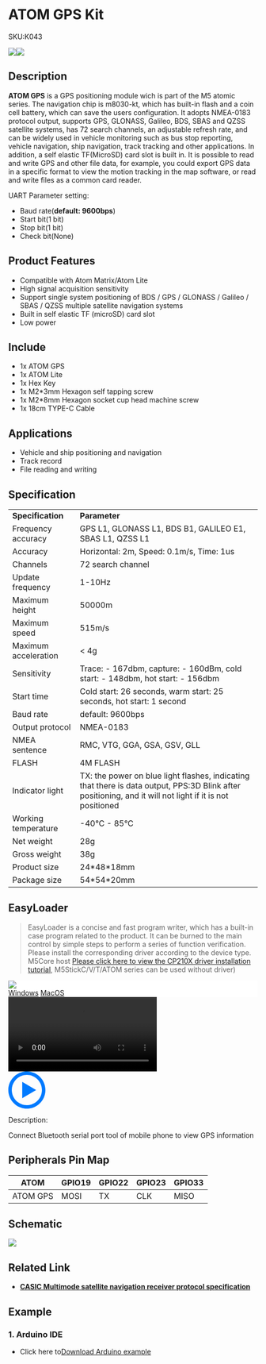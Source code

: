 # ATOM GPS Kit

<el-tag effect="plain">SKU:K043</el-tag>

<div class="product_pic"><img src="assets/img/product_pics/atom_base/atomicGPS/atomicgps_01.webp" ><img src="assets/img/product_pics/atom_base/atomicGPS/atomicgps_02.webp"></div>

## Description

**ATOM GPS** is a GPS positioning module wich is part of the M5 atomic series. The navigation chip is m8030-kt, which has built-in flash and a coin cell battery, which can save the users configuration. It adopts NMEA-0183 protocol output, supports GPS, GLONASS, Galileo, BDS, SBAS and QZSS satellite systems, has 72 search channels, an adjustable refresh rate, and can be widely used in vehicle monitoring such as bus stop reporting, vehicle navigation, ship navigation, track tracking and other applications. In addition, a self elastic TF(MicroSD) card slot is built in. It is possible to read and write GPS and other file data, for example, you could export GPS data in a specific format to view the motion tracking in the map software, or read and write files as a common card reader.

UART Parameter setting:
- Baud rate(**default: 9600bps**)
- Start bit(1 bit)
- Stop bit(1 bit)
- Check bit(None)

## Product Features

- Compatible with Atom Matrix/Atom Lite
- High signal acquisition sensitivity
- Support single system positioning of BDS / GPS / GLONASS / Galileo / SBAS / QZSS multiple satellite navigation systems
- Built in self elastic TF (microSD) card slot
- Low power

## Include

- 1x ATOM GPS
- 1x ATOM Lite
- 1x Hex Key
- 1x M2*3mm Hexagon self tapping screw
- 1x M2*8mm Hexagon socket cup head machine screw
- 1x 18cm TYPE-C Cable

## Applications

- Vehicle and ship positioning and navigation
- Track record
- File reading and writing

## Specification

<table>
   <tr style="font-weight:bold">
      <td>Specification</td>
      <td>Parameter</td>
   </tr>
   <tr>
      <td>Frequency accuracy</td>
      <td>GPS L1, GLONASS L1, BDS B1, GALILEO E1, SBAS L1, QZSS L1</td>
   </tr>
   <tr>
      <td>Accuracy</td>
      <td>Horizontal: 2m, Speed: 0.1m/s, Time: 1us</td>
   </tr>
   <tr>
      <td>Channels</td>
      <td>72 search channel</td>
   </tr>
   <tr>
      <td>Update frequency</td>
      <td>1-10Hz</td>
   </tr>
   <tr>
      <td>Maximum height</td>
      <td>50000m</td>
   </tr>
   <tr>
      <td>Maximum speed</td>
      <td>515m/s</td>
   </tr>
   <tr>
      <td>Maximum acceleration</td>
      <td> < 4g</td>
   </tr>
   <tr>
      <td>Sensitivity</td>
      <td>Trace: - 167dbm, capture: - 160dBm, cold start: - 148dbm, hot start: - 156dbm</td>
   </tr>
   <tr>
      <td>Start time</td>
      <td>Cold start: 26 seconds, warm start: 25 seconds, hot start: 1 second</td>
   </tr>
   <tr>
      <td>Baud rate</td>
      <td>default: 9600bps</td>
   </tr>
   <tr>
      <td>Output protocol</td>
      <td>NMEA-0183</td>
   </tr>
   <tr>
      <td>NMEA sentence</td>
      <td>RMC, VTG, GGA, GSA, GSV, GLL</td>
   </tr>
   <tr>
      <td>FLASH</td>
      <td>4M FLASH</td>
   </tr>
   <tr>
      <td>Indicator light</td>
      <td>TX: the power on blue light flashes, indicating that there is data output, PPS:3D Blink after positioning, and it will not light if it is not positioned</td>
   </tr>
   <tr>
      <td>Working temperature</td>
      <td>-40°C - 85°C</td>
   </tr>
   <tr>
      <td>Net weight</td>
      <td>28g</td>
   </tr>
   <tr>
      <td>Gross weight</td>
      <td>38g</td>
   </tr>
   <tr>
      <td>Product size</td>
      <td>24*48*18mm</td>
   </tr> 
   <tr>
      <td>Package size</td>
      <td>54*54*20mm</td>
   </tr>
</table>


## EasyLoader

>EasyLoader is a concise and fast program writer, which has a built-in case program related to the product. It can be burned to the main control by simple steps to perform a series of function verification. Please install the corresponding driver according to the device type. M5Core host [Please click here to view the CP210X driver installation tutorial](en/arduino/arduino_development), M5StickC/V/T/ATOM series can be used without driver)

<div class="easyloader-box">
    <div style="background-color:white;">
        <div><img src="https://m5stack.oss-cn-shenzhen.aliyuncs.com/image/easyloader_intro.webp"></div>
        <div class="easyloader-btn">
            <a href="https://m5stack.oss-cn-shenzhen.aliyuncs.com/EasyLoader/Windows/ATOM_BASE/EasyLoader_Atomic_GPS.exe">Windows</a>
            <a href="https://https://m5stack.oss-cn-shenzhen.aliyuncs.com/EasyLoader/MacOS/ATOM_BASE/EasyLoader_AtomicGPS.dmg">MacOS</a>
            <!-- <a>Linux</a>
            <a>MacOS</a> -->
        </div>
    </div>
    <div>
        <video id="example_video" controls>
            <source src="https://m5stack.oss-cn-shenzhen.aliyuncs.com/video/Product_example_video/AtomBase/AtomGPS.mp4" type="video/mp4">
        </video>
        <div class="easyloader-mask">
        <a>
            <svg id="play-btn" t="1583228776634" class="icon" viewBox="0 0 1024 1024" version="1.1" xmlns="http://www.w3.org/2000/svg" p-id="4152" width="75" height="75"><path d="M512 0C229.216 0 0 229.216 0 512s229.216 512 512 512 512-229.216 512-512S794.784 0 512 0z m0 928C282.24 928 96 741.76 96 512S282.24 96 512 96s416 186.24 416 416-186.24 416-416 416zM384 288l384 224-384 224z" p-id="4153" fill="#007aff"></path></svg></a>
            <p>Description:</p>
            <p>Connect Bluetooth serial port tool of mobile phone to view GPS information</p>
        </div>
    </div>
</div>


## Peripherals Pin Map

<table class="table-1">
      <thead>
         <th>ATOM</th>
         <th>GPIO19</th>
         <th>GPIO22</th>
         <th>GPIO23</th>
         <th>GPIO33</th>
      </thead>
      <tbody>
         <tr>
            <td>ATOM GPS</td>
            <td>MOSI</td>
            <td>TX</td>
            <td>CLK</td>
            <td>MISO</td>
         </tr>
    </tbody>
</table>

## Schematic

<img src="assets/img/product_pics/atom_base/atomicGPS/atomicGPS_sch.webp">

## Related Link

  - **[CASIC Multimode satellite navigation receiver protocol specification](https://m5stack.oss-cn-shenzhen.aliyuncs.com/resource/docs/datasheet/unit/Multimode_satellite_navigation_receiver_cn.pdf)**

## Example

### 1. Arduino IDE

- Click here to[Download Arduino example](https://github.com/m5stack/M5-ProductExampleCodes/tree/master/AtomBase/AtomicGPS)

<script>

   var purchase_link = 'https://m5stack.com/collections/m5-atom/products/atom-gps-kit-m8030-kt';

   anchor_search(purchase_link);
   scrollFunc();

</script>

